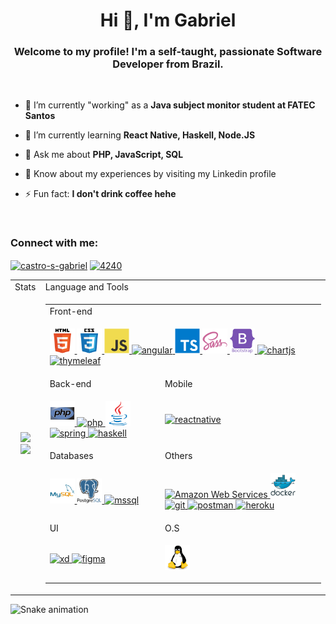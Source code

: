 <h1 align="center">Hi 👋, I'm Gabriel</h1>
<h3 align="center">Welcome to my profile! I'm a self-taught, passionate Software Developer from Brazil.</h3>

<br>

- 🔭 I’m currently "working" as a **Java subject monitor student at FATEC Santos**

- 🌱 I’m currently learning **React Native, Haskell, Node.JS**

- 💬 Ask me about **PHP, JavaScript, SQL**

- 📄 Know about my experiences by visiting my Linkedin profile

- ⚡ Fun fact: **I don't drink coffee hehe**

<br>

<h3 align="left">Connect with me:</h3>
<p align="left">
<a href="https://linkedin.com/in/castro-s-gabriel" target="blank"><img align="center" src="https://raw.githubusercontent.com/rahuldkjain/github-profile-readme-generator/master/src/images/icons/Social/linked-in-alt.svg" alt="castro-s-gabriel" height="30" width="40" /></a>
<a href="https://discord.gg/4240" target="blank"><img align="center" src="https://raw.githubusercontent.com/rahuldkjain/github-profile-readme-generator/master/src/images/icons/Social/discord.svg" alt="4240" height="30" width="40" /></a>
</p>

<table style="width">
    <tr>
        <td>Stats</td>
        <td>Language and Tools</td>
    </tr>
    <tr>
        <td>
        <div align="center">
  <a href="https://github.com/castroogbs">
  <img height="180em" src="https://github-readme-stats.vercel.app/api?username=castroogbs&show_icons=true&theme=tokyonight&include_all_commits=true&count_private=true"/>
  <img height="180em" src="https://github-readme-stats.vercel.app/api/top-langs/?username=castroogbs&layout=compact&langs_count=7&theme=tokyonight"/>
</div>
        </td>
        <td>
            <table style="width:100%"  align="center">
    <tr>
        <td colspan="2">Front-end</td>
    </tr>
    <tr>
        <td colspan="2">
            <p align="left">
<a href="https://www.w3.org/html/" target="_blank" rel="noreferrer">
    <img
      src="https://raw.githubusercontent.com/devicons/devicon/master/icons/html5/html5-original-wordmark.svg"
      alt="html5"
      width="40"
      height="40"
    />
  </a>
  <a href="https://www.w3schools.com/css/" target="_blank" rel="noreferrer">
    <img
      src="https://raw.githubusercontent.com/devicons/devicon/master/icons/css3/css3-original-wordmark.svg"
      alt="css3"
      width="40"
      height="40"
    />
  </a>
  <a
    href="https://developer.mozilla.org/en-US/docs/Web/JavaScript"
    target="_blank"
    rel="noreferrer"
  >
    <img
      src="https://raw.githubusercontent.com/devicons/devicon/master/icons/javascript/javascript-original.svg"
      alt="javascript"
      width="40"
      height="40"
    />
  </a>
  <a href="https://angular.io" target="_blank" rel="noreferrer">
    <img
      src="https://angular.io/assets/images/logos/angular/angular.svg"
      alt="angular"
      width="40"
      height="40"
    />
  </a>
  <a href="https://www.typescriptlang.org/" target="_blank" rel="noreferrer">
    <img
      src="https://raw.githubusercontent.com/devicons/devicon/master/icons/typescript/typescript-original.svg"
      alt="typescript"
      width="40"
      height="40"
    />
  </a>
  <a href="https://sass-lang.com" target="_blank" rel="noreferrer">
    <img
      src="https://raw.githubusercontent.com/devicons/devicon/master/icons/sass/sass-original.svg"
      alt="sass"
      width="40"
      height="40"
    />
  </a>
  <a href="https://getbootstrap.com" target="_blank" rel="noreferrer">
    <img
      src="https://raw.githubusercontent.com/devicons/devicon/master/icons/bootstrap/bootstrap-plain-wordmark.svg"
      alt="bootstrap"
      width="40"
      height="40"
    />
  </a>
  <a href="https://www.chartjs.org" target="_blank" rel="noreferrer">
    <img
      src="https://www.chartjs.org/media/logo-title.svg"
      alt="chartjs"
      width="40"
      height="40"
    />
  </a>
  <a href="https://www.thymeleaf.org/" target="_blank" rel="noreferrer">
    <img
      src="https://raw.githubusercontent.com/gilbarbara/logos/master/logos/thymeleaf-icon.svg"
      alt="thymeleaf"
      width="40"
      height="40"
    />
  </a>
</p>
        </td>
    </tr>
    <tr>
        <td>Back-end</td>
        <td>Mobile</td>
    </tr>
    <tr>
        <td>
            <p align="left">
<a href="https://www.php.net" target="_blank" rel="noreferrer">
    <img
      src="https://raw.githubusercontent.com/devicons/devicon/master/icons/php/php-original.svg"
      alt="php"
      width="40"
      height="40"
    />
  </a>
<a href="https://www.slimframework.com/" target="_blank" rel="noreferrer">
    <img
      src="https://user-images.githubusercontent.com/50057372/193067706-cbfc3ed1-ec6a-4800-8c28-06400054efd0.png"
      alt="php"
      width="40"
      height="40"
    />
  </a>
  <a href="https://www.java.com" target="_blank" rel="noreferrer">
    <img
      src="https://raw.githubusercontent.com/devicons/devicon/master/icons/java/java-original.svg"
      alt="java"
      width="40"
      height="40"
    />
  </a>
  <a href="https://spring.io/" target="_blank" rel="noreferrer">
    <img
      src="https://www.vectorlogo.zone/logos/springio/springio-icon.svg"
      alt="spring"
      width="40"
      height="40"
    />
  </a>
  <a href="https://www.haskell.org/" target="_blank" rel="noreferrer">
    <img
      src="https://upload.wikimedia.org/wikipedia/commons/1/1c/Haskell-Logo.svg"
      alt="haskell"
      width="40"
      height="40"
    />
  </a>
</p>
        </td>
        <td>
        <p align="left">
<a href="https://reactnative.dev/" target="_blank" rel="noreferrer">
    <img
      src="https://reactnative.dev/img/header_logo.svg"
      alt="reactnative"
      width="40"
      height="40"
    />
  </a>
</p>
        </td>
    </tr>
    <tr>
        <td>Databases</td>
        <td>Others</td>
    </tr>
    <tr>
        <td>
        <p align="left">
<a href="https://www.mysql.com/" target="_blank" rel="noreferrer">
    <img
      src="https://raw.githubusercontent.com/devicons/devicon/master/icons/mysql/mysql-original-wordmark.svg"
      alt="mysql"
      width="40"
      height="40"
    />
  </a>
  <a href="https://www.postgresql.org" target="_blank" rel="noreferrer">
    <img
      src="https://raw.githubusercontent.com/devicons/devicon/master/icons/postgresql/postgresql-original-wordmark.svg"
      alt="postgresql"
      width="40"
      height="40"
    />
  </a>
  <a
    href="https://www.microsoft.com/en-us/sql-server"
    target="_blank"
    rel="noreferrer"
  >
    <img
      src="https://www.svgrepo.com/show/303229/microsoft-sql-server-logo.svg"
      alt="mssql"
      width="40"
      height="40"
    />
  </a>
</p>
        </td>
        <td>
            <p align="left">

  <a href="https://www.aws.amazon.com/" target="_blank" rel="noreferrer">
    <img
      src="https://cdn.jsdelivr.net/gh/devicons/devicon/icons/amazonwebservices/amazonwebservices-plain-wordmark.svg"
      alt="Amazon Web Services"
      width="40"
      height="40"
    />
  </a>
  <a href="https://www.docker.com/" target="_blank" rel="noreferrer">
    <img
      src="https://raw.githubusercontent.com/devicons/devicon/master/icons/docker/docker-original-wordmark.svg"
      alt="docker"
      width="40"
      height="40"
    />
  </a>
  <a href="https://git-scm.com/" target="_blank" rel="noreferrer">
    <img
      src="https://www.vectorlogo.zone/logos/git-scm/git-scm-icon.svg"
      alt="git"
      width="40"
      height="40"
    />
  </a>
  <a href="https://postman.com" target="_blank" rel="noreferrer">
    <img
      src="https://www.vectorlogo.zone/logos/getpostman/getpostman-icon.svg"
      alt="postman"
      width="40"
      height="40"
    />
  </a>
  <a href="https://heroku.com" target="_blank" rel="noreferrer">
    <img
      src="https://www.vectorlogo.zone/logos/heroku/heroku-icon.svg"
      alt="heroku"
      width="40"
      height="40"
    />
  </a>
</p>
        </td>
    </tr>
    <tr>
        <td>UI</td>
        <td>O.S</td>
    </tr>
    <tr>
        <td>
            <p align="left">
<a href="https://www.adobe.com/products/xd.html" target="_blank" rel="noreferrer" >
  <img
    src="https://cdn.worldvectorlogo.com/logos/adobe-xd.svg"
    alt="xd"
    width="40"
    height="40"
  />
  </a>
  <a href="https://www.figma.com/" target="_blank" rel="noreferrer">
    <img
      src="https://www.vectorlogo.zone/logos/figma/figma-icon.svg"
      alt="figma"
      width="40"
      height="40"
    />
  </a>
</p>
        </td>
        <td>
            <p align="left"> 
  <a href="https://www.linux.org/" target="_blank" rel="noreferrer">
    <img
      src="https://raw.githubusercontent.com/devicons/devicon/master/icons/linux/linux-original.svg"
      alt="linux"
      width="40"
      height="40"
    />
  </a>
</p>
        </td>
    </tr>
</table>
        </td>
    </tr>
</table>

![Snake animation](https://github.com/castroogbs/castroogbs/blob/output/github-contribution-grid-snake.svg)
